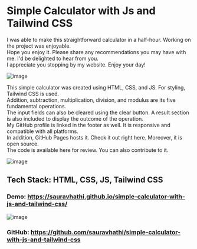 # Simple Calculator with Js and Tailwind CSS

I was able to make this straightforward calculator in a half-hour. Working on the project was enjoyable.\
Hope you enjoy it. Please share any recommendations you may have with me. I'd be delighted to hear from you.\
I appreciate you stopping by my website. Enjoy your day!

![image](https://user-images.githubusercontent.com/61316762/195630232-a29e2405-e104-4f2b-984f-422b4e096678.png)

This simple calculator was created using HTML, CSS, and JS. For styling, Tailwind CSS is used.\
Addition, subtraction, multiplication, division, and modulus are its five fundamental operations.\
The input fields can also be cleared using the clear button. A result section is also included to display the outcome of the operation.\
My GitHub profile is linked in the footer as well. It is responsive and compatible with all platforms.\
In addition, GitHub Pages hosts it. Check it out right here. Moreover, it is open source.\
The code is available here for review. You can also contribute to it.

![image](https://user-images.githubusercontent.com/61316762/195630283-f2f1c2a2-83e9-44dc-a7bc-792ddbe21b68.png)

## Tech Stack: HTML, CSS, JS, Tailwind CSS

### Demo: https://sauravhathi.github.io/simple-calculator-with-js-and-tailwind-css/

![image](https://user-images.githubusercontent.com/61316762/195630363-33d8cde1-92e3-4a99-ae10-ca3f5da0f271.png)

### GitHub: https://github.com/sauravhathi/simple-calculator-with-js-and-tailwind-css
